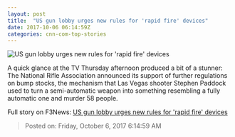 ```yaml
---
layout: post
title:  "US gun lobby urges new rules for 'rapid fire' devices"
date: 2017-10-06 06:14:59Z
categories: cnn-com-top-stories
---
```


![US gun lobby urges new rules for 'rapid fire' devices](http://i2.cdn.cnn.com/cnnnext/dam/assets/130503192644-02-nra-gun-0503-story-top.jpg)

A quick glance at the TV Thursday afternoon produced a bit of a stunner: The National Rifle Association announced its support of further regulations on bump stocks, the mechanism that Las Vegas shooter Stephen Paddock used to turn a semi-automatic weapon into something resembling a fully automatic one and murder 58 people.


Full story on F3News: [US gun lobby urges new rules for 'rapid fire' devices](http://www.f3nws.com/n/HpYaUG)

> Posted on: Friday, October 6, 2017 6:14:59 AM
